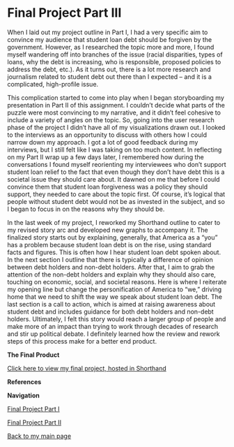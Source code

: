 # Final Project Part III

When I laid out my project outline in Part I, I had a very specific aim to convince my audience that student loan debt should be forgiven by the government. However, as I researched the topic more and more, I found myself wandering off into branches of the issue (racial disparities, types of loans, why the debt is increasing, who is responsible, proposed policies to address the debt, etc.). As it turns out, there is a lot more research and journalism related to student debt out there than I expected – and it is a complicated, high-profile issue.

This complication started to come into play when I began storyboarding my presentation in Part II of this assignment. I couldn’t decide what parts of the puzzle were most convincing to my narrative, and it didn’t feel cohesive to include a variety of angles on the topic. So, going into the user research phase of the project I didn’t have all of my visualizations drawn out. I looked to the interviews as an opportunity to discuss with others how I could narrow down my approach. I got a lot of good feedback during my interviews, but I still felt like I was taking on too much content. In reflecting on my Part II wrap up a few days later, I remembered how during the conversations I found myself reorienting my interviewees who don’t support student loan relief to the fact that even though they don’t have debt this is a societal issue they should care about. It dawned on me that before I could convince them that student loan forgiveness was a policy they should support, they needed to care about the topic first. Of course, it’s logical that people without student debt would not be as invested in the subject, and so I began to focus in on the reasons why they should be. 

In the last week of my project, I reworked my Shorthand outline to cater to my revised story arc and developed new graphs to accompany it. The finalized story starts out by explaining, generally, that America as a “you” has a problem because student loan debt is on the rise, using standard facts and figures. This is often how I hear student loan debt spoken about. In the next section I outline that there is typically a difference of opinion between debt holders and non-debt holders. After that, I aim to grab the attention of the non-debt holders and explain why they should also care, touching on economic, social, and societal reasons. Here is where I reiterate my opening line but change the personification of America to “we,” driving home that we need to shift the way we speak about student loan debt. The last section is a call to action, which is aimed at raising awareness about student debt and includes guidance for both debt holders and non-debt holders. Ultimately, I felt this story would reach a larger group of people and make more of an impact than trying to work through decades of research and stir up political debate. I definitely learned how the review and rework steps of this process make for a better end product.


**The Final Product**

[Click here to view my final project, hosted in Shorthand](https://preview.shorthand.com/DWTE3UDFnPrlG0mM)


**References**



**Navigation**

[Final Project Part I](/final_project_Kelsey.md)

[Final Project Part II](/final_project2_Kelsey.md)

[Back to my main page](/final_project2_Kelsey.md)
